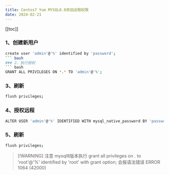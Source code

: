 ```yaml
---
title: Centos7 Yum MYSQL8.0添加远程权限
date: 2024-02-21
---
```


[[toc]]

### 1、创建新用户
``` bash
create user 'admin'@'%' identified by 'password';
``` bash
### 2、执行授权
``` bash
GRANT ALL PRIVILEGES ON *.* TO 'admin'@'%';
```

### 3、刷新
``` bash
flush privileges;
```

### 4、授权远程
``` bash
ALTER USER 'admin'@'%' IDENTIFIED WITH mysql_native_password BY 'password';
```

### 5、刷新
``` bash
flush privileges;
```

> [!WARNING] 注意
> mysql8版本执行 grant all privileges on *.*  to  'root'@'%'  identified by 'root'  with grant option;  会报语法错误  ERROR 1064 (42000)
